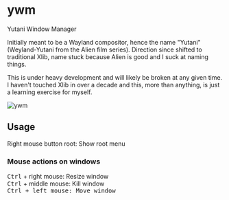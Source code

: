 # ywm
Yutani Window Manager

Initially meant to be a Wayland compositor, hence the name "Yutani" (Weyland-Yutani from the Alien film series). Direction since shifted to traditional Xlib, name stuck because Alien is good and I suck at naming things.

This is under heavy development and will likely be broken at any given time.  I haven't touched Xlib in over a decade and this, more than anything, is just a learning exercise for myself.

![ywm](https://i.imgur.com/aMC0R8r.png)

## Usage
Right mouse button root: Show root menu

### Mouse actions on windows
<kbd class='badmono'>Ctrl</kbd> + right mouse: Resize window<br/>
<kbd class='badmono'>Ctrl</kbd> + middle mouse: Kill window<br/>
<kbd class='badmono'>Ctrl</bbd> + left mouse: Move window</br>
